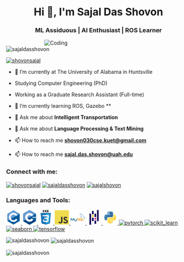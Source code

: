 <h1 align="center">Hi 👋, I'm Sajal Das Shovon</h1>
<h3 align="center">ML Assiduous | AI Enthusiast | ROS Learner</h3>
<img align="right" alt="Coding" width="400" src="https://cdnp1.stackassets.com/8e7a7d5500eddb33b67c500794f8ed2f9e04bcf4/store/6a745f079228f6835f9e1f79b5c5159a741e483bf1a23a8671a850f72a5c/43bf6d9e9becd928c39d26b552f6214628493d92_main_hero_image.jpg">
<p align="left"> <img src="https://komarev.com/ghpvc/?username=sajaldasshovon&label=Profile%20views&color=0e75b6&style=flat" alt="sajaldasshovon" /> </p>

<p align="left"> <a href="https://twitter.com/shovonsajal" target="blank"><img src="https://img.shields.io/twitter/follow/shovonsajal?logo=twitter&style=for-the-badge" alt="shovonsajal" /></a> </p>

- 🔭 I’m currently at The University of Alabama in Huntsville
- Studying Computer Engineering (PhD)
- Working as a Graduate Research Assistant (Full-time)
- 🌱 I’m currently learning ROS, Gazebo **
- 💬 Ask me about **Intelligent Transportation**
- 💬 Ask me about **Language Processing & Text Mining**

- 📫 How to reach me **shovon030cse.kuet@gmail.com**
- 📫 How to reach me **sajal.das.shovon@uah.edu**

<h3 align="left">Connect with me:</h3>
<p align="left">
<a href="https://twitter.com/shovonsajal" target="blank"><img align="center" src="https://raw.githubusercontent.com/rahuldkjain/github-profile-readme-generator/master/src/images/icons/Social/twitter.svg" alt="shovonsajal" height="30" width="40" /></a>
<a href="https://linkedin.com/in/sajaldasshovon" target="blank"><img align="center" src="https://raw.githubusercontent.com/rahuldkjain/github-profile-readme-generator/master/src/images/icons/Social/linked-in-alt.svg" alt="sajaldasshovon" height="30" width="40" /></a>
<a href="https://kaggle.com/sajalshovon" target="blank"><img align="center" src="https://raw.githubusercontent.com/rahuldkjain/github-profile-readme-generator/master/src/images/icons/Social/kaggle.svg" alt="sajalshovon" height="30" width="40" /></a>
</p>

<h3 align="left">Languages and Tools:</h3>
<p align="left"> <a href="https://www.cprogramming.com/" target="_blank" rel="noreferrer"> <img src="https://raw.githubusercontent.com/devicons/devicon/master/icons/c/c-original.svg" alt="c" width="40" height="40"/> </a> <a href="https://www.w3schools.com/cpp/" target="_blank" rel="noreferrer"> <img src="https://raw.githubusercontent.com/devicons/devicon/master/icons/cplusplus/cplusplus-original.svg" alt="cplusplus" width="40" height="40"/> </a> <a href="https://www.w3schools.com/css/" target="_blank" rel="noreferrer"> <img src="https://raw.githubusercontent.com/devicons/devicon/master/icons/css3/css3-original-wordmark.svg" alt="css3" width="40" height="40"/> </a> <a href="https://developer.mozilla.org/en-US/docs/Web/JavaScript" target="_blank" rel="noreferrer"> <img src="https://raw.githubusercontent.com/devicons/devicon/master/icons/javascript/javascript-original.svg" alt="javascript" width="40" height="40"/> </a> <a href="https://www.mysql.com/" target="_blank" rel="noreferrer"> <img src="https://raw.githubusercontent.com/devicons/devicon/master/icons/mysql/mysql-original-wordmark.svg" alt="mysql" width="40" height="40"/> </a> <a href="https://pandas.pydata.org/" target="_blank" rel="noreferrer"> <img src="https://raw.githubusercontent.com/devicons/devicon/2ae2a900d2f041da66e950e4d48052658d850630/icons/pandas/pandas-original.svg" alt="pandas" width="40" height="40"/> </a> <a href="https://www.python.org" target="_blank" rel="noreferrer"> <img src="https://raw.githubusercontent.com/devicons/devicon/master/icons/python/python-original.svg" alt="python" width="40" height="40"/> </a> <a href="https://pytorch.org/" target="_blank" rel="noreferrer"> <img src="https://www.vectorlogo.zone/logos/pytorch/pytorch-icon.svg" alt="pytorch" width="40" height="40"/> </a> <a href="https://scikit-learn.org/" target="_blank" rel="noreferrer"> <img src="https://upload.wikimedia.org/wikipedia/commons/0/05/Scikit_learn_logo_small.svg" alt="scikit_learn" width="40" height="40"/> </a> <a href="https://seaborn.pydata.org/" target="_blank" rel="noreferrer"> <img src="https://seaborn.pydata.org/_images/logo-mark-lightbg.svg" alt="seaborn" width="40" height="40"/> </a> <a href="https://www.tensorflow.org" target="_blank" rel="noreferrer"> <img src="https://www.vectorlogo.zone/logos/tensorflow/tensorflow-icon.svg" alt="tensorflow" width="40" height="40"/> </a> </p>

<p><img align="left" src="https://github-readme-stats.vercel.app/api/top-langs?username=sajaldasshovon&show_icons=true&locale=en&layout=compact" alt="sajaldasshovon" /></p>

<p>&nbsp;<img align="center" src="https://github-readme-stats.vercel.app/api?username=sajaldasshovon&show_icons=true&locale=en" alt="sajaldasshovon" /></p>

<p><img align="center" src="https://github-readme-streak-stats.herokuapp.com/?user=sajaldasshovon&" alt="sajaldasshovon" /></p>
